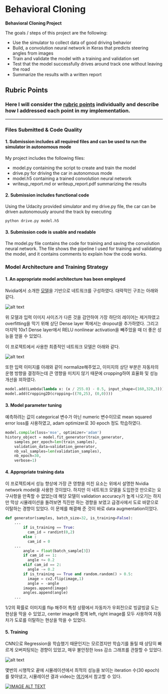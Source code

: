 # **Behavioral Cloning** 

**Behavioral Cloning Project**

The goals / steps of this project are the following:
* Use the simulator to collect data of good driving behavior
* Build, a convolution neural network in Keras that predicts steering angles from images
* Train and validate the model with a training and validation set
* Test that the model successfully drives around track one without leaving the road
* Summarize the results with a written report


[//]: # (Image References)

[image1]: ./images/model_architecture.png "Nvidia Model"
[image2]: ./images/model_summary.png "Model Visualization"
[image3]: ./images/loss_graph1.png "Loss Graph"

## Rubric Points
### Here I will consider the [rubric points](https://review.udacity.com/#!/rubrics/432/view) individually and describe how I addressed each point in my implementation.  

---
### Files Submitted & Code Quality

#### 1. Submission includes all required files and can be used to run the simulator in autonomous mode

My project includes the following files:
* model.py containing the script to create and train the model
* drive.py for driving the car in autonomous mode
* model.h5 containing a trained convolution neural network 
* writeup_report.md or writeup_report.pdf summarizing the results

#### 2. Submission includes functional code
Using the Udacity provided simulator and my drive.py file, the car can be driven autonomously around the track by executing 
```sh
python drive.py model.h5
```

#### 3. Submission code is usable and readable

The model.py file contains the code for training and saving the convolution neural network. The file shows the pipeline I used for training and validating the model, and it contains comments to explain how the code works.

### Model Architecture and Training Strategy

#### 1. An appropriate model architecture has been employed

Nvidia에서 소개한 [모델](https://devblogs.nvidia.com/parallelforall/deep-learning-self-driving-cars/)을 기반으로 네트워크를 구성하였다. 대략적인 구조는 아래와 같다. 

![alt text][image1]

위 모델과 입력 이미지 사이즈가 다른 것을 감안하여 가장 하단의 레이어는 제거하였고 overfitting을 막기 위해 상단 Dense layer 쪽에서는 dropout을 추가하였다. 그리고 마지막 10x1 Dense layer에서 RELU nonlinear activation을 빼주었을 때 더 좋은 성능을 얻을 수 있었다. 

이 프로젝트에서 사용한 최종적인 네트워크 모델은 아래와 같다. 

![alt text][image2]

또한 입력 이미지를 아래와 같이 normalize해주었고, 이미지의 상단 부분은 자동차의 운행 방향을 결정하는데 큰 영향을 미치지 않기 때문에 cropping하여 효율화 및 성능 개선을 꾀하였다. 
```python
model.add(Lambda(lambda x: (x / 255.0) - 0.5, input_shape=(160,320,3)))
model.add(Cropping2D(cropping=((70,25), (0,0))))
```

#### 3. Model parameter tuning

예측하려는 값이 categorical 변수가 아닌 numeric 변수이므로 mean squared error loss를 사용하였고, adam optimizer로 30 epoch 정도 학습하였다. 

```python
model.compile(loss='mse', optimizer='adam')
history_object = model.fit_generator(train_generator, 
    samples_per_epoch=len(train_samples),
    validation_data=validation_generator, 
    nb_val_samples=len(validation_samples),
    nb_epoch=30, 
    verbose=1)
```

#### 4. Appropriate training data

이 프로젝트에서 성능 향상에 가장 큰 영향을 미친 요소는 위에서 설명한 Nvidia network model을 사용한 것이었다. 하지만 이 네트워크 모델을 도입한것 만으로는 요구사항을 만족할 수 없었는데 해당 모델이 validation accuracy가 높게 나오기는 하지만 막상 시뮬레이션을 돌려보면 직진만 하는 경향을 보였고 급경사에서 도로 바깥으로 이탈하는 경향이 있었다. 이 문제를 해결해 준 것이 바로 data augmentation이었다. 

```python
def generator(samples, batch_size=32, is_training=False):
    ...
        if is_training == True:
          cam_id = randint(0,2)
        else :
          cam_id = 0
    ...
        angle = float(batch_sample[3])
        if cam_id == 1:
          angle += 0.2
        elif cam_id == 2:
          angle -= 0.2
        if is_training == True and random.random() > 0.5:
          image = cv2.flip(image,1)
          angle = -angle
        images.append(image)
        angles.append(angle)
    ...
```

1/2의 확률로 이미지를 flip 해주어 특정 상황에서 자동차가 우회전으로 빙글빙글 도는 현상을 막을 수 있었고, center image와 함께 left, right image를 모두 사용하여 자동차가 도로를 이탈하는 현상을 막을 수 있었다. 

#### 5. Training 

CNN으로 Regression을 학습했기 때문인지는 모르겠지만 학습기를 돌릴 때 상당히 빠르게 오버피팅되는 경향이 있었고, 매우 불안정한 loss 감소 그래프를 관찰할 수 있었다. 

![alt text][image3]

몇번의 시행착오 끝에 시뮬레이션에서 최적의 성능을 보이는 iteration 수(30 epoch)를 찾아냈고, 시뮬레이션 결과 video는 [여기](https://www.youtube.com/watch?v=1okj095apic)에서 참고할 수 있다. 

<div align="left">
  <a href="https://www.youtube.com/watch?v=1okj095apic"><img src="https://img.youtube.com/vi/1okj095apic/0.jpg" alt="IMAGE ALT TEXT"></a>
</div>
